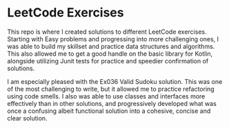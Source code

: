 # LeetCode Exercises

This repo is where I created solutions to different LeetCode exercises.  Starting with Easy problems and progressing into more 
challenging ones, I was able to build my skillset and practice data structures and algorithms.  This also allowed me to get
a good handle on the basic library for Kotlin, alongside utilizing Junit tests for practice and speedier confirmation of solutions.

I am especially pleased with the Ex036 Valid Sudoku solution.  This was one of the most challenging to write, but it allowed
me to practice refactoring using code smells.  I also was able to use classes and interfaces more effectively than in other solutions, 
and progressively developed what was once a confusing albeit functional solution into a cohesive, concise and clear solution.  